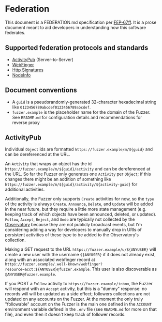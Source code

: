 # Federation

This document is a FEDERATION.md specification per [FEP-67ff](https://codeberg.org/fediverse/fep/src/branch/main/fep/67ff/fep-67ff.md). It is a prose document meant to aid developers in understanding how this software federates.

## Supported federation protocols and standards

- [ActivityPub](https://www.w3.org/TR/activitypub/) (Server-to-Server)
- [WebFinger](https://webfinger.net/)
- [Http Signatures](https://datatracker.ietf.org/doc/html/draft-cavage-http-signatures)
- [NodeInfo](https://nodeinfo.diaspora.software/)

## Document conventions

 - A `guid` is a pseudorandomly-generated 32-character hexadecimal string like `0123456789abcdef0123456789abcdef`.
 - `fuzzer.example` is the placeholder name for the domain of the Fuzzer. See `README.md` for configuration details and recommendations for reverse proxy

## ActivityPub

Individual `Object` ids are formatted `https://fuzzer.example/m/${guid}` and can be dereferenced at the URL.

An `Activity` that wraps an object has the id `https://fuzzer.example/m/${guid}/activity` and can be dereferenced at the URL. So far the Fuzzer only generates one `Activity` per `Object`; if this changes there might be an addition of something like `https://fuzzer.example/m/${guid}/activity/${activity-guid}` for additional activities.

Additionally, the Fuzzer only supports `Create` activities for now, so the `type` of the activity is always `Create`. `Announce`, `Delete`, and `Update` will be added in the near future, but they require a little more state management (e.g. keeping track of which objects have been announced, deleted, or updated). `Follow`, `Accept`, `Reject`, and `Undo` are typically not collected by the [Observatory](https://observatory.cyber.harvard.edu/) because they are not publicly broadcast events, but I'm considering adding a way for developers to manually drop in URIs of persistent activities of these type to be added to the Observatory's collection.

Making a GET request to the URL `https://fuzzer.example/u/${ANYUSER}` will create a new user with the username `${ANYUSER}` if it does not already exist, along with an associated webfinger record at `https://fuzzer.example/.well-known/webfinger?resource=acct:${ANYUSER}@fuzzer.example`. This user is also discoverable as `@ANYUSER@fuzzer.example`.

If you POST a `Follow` activity to `https://fuzzer.example/inbox`, the Fuzzer will respond with an `Accept` activity, but this is a "dummy" response: no records will will be updated as a side effect; followers collections are not updated on any accounts on the Fuzzer. At the moment the only truly "followable" account on the Fuzzer is the main one defined in the `ACCOUNT` environment variable defined in the `.env` file (see `README.md` for more on that file), and even then it doesn't keep track of follower records.
